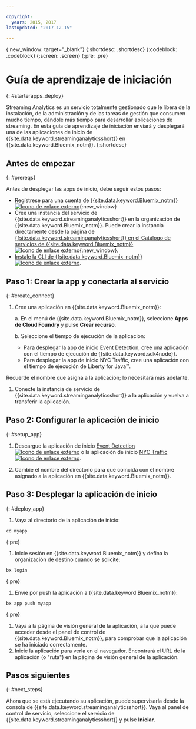 ```yaml
---

copyright:
  years: 2015, 2017
lastupdated: "2017-12-15"

---
```


<!-- Attribute definitions -->
{:new_window: target="_blank"}
{:shortdesc: .shortdesc}
{:codeblock: .codeblock}
{:screen: .screen}
{:pre: .pre}

# Guía de aprendizaje de iniciación
{: #starterapps_deploy}

Streaming Analytics es un servicio totalmente gestionado que le libera de la instalación, de la administración y de las tareas de gestión que consumen mucho tiempo, dándole más tiempo para desarrollar aplicaciones de streaming. En esta guía de aprendizaje de iniciación enviará y desplegará una de las aplicaciones de inicio de {{site.data.keyword.streaminganalyticsshort}} en {{site.data.keyword.Bluemix_notm}}.
{:shortdesc}


## Antes de empezar
{: #prereqs}

Antes de desplegar las apps de inicio, debe seguir estos pasos:

* Regístrese para una cuenta de [{{site.data.keyword.Bluemix_notm}} ![Icono de enlace externo](../../icons/launch-glyph.svg "Icono de enlace externo")](https://console.{DomainName}/registration){:new_window}
* Cree una instancia del servicio de {{site.data.keyword.streaminganalyticsshort}} en la organización de {{site.data.keyword.Bluemix_notm}}. Puede crear la instancia directamente desde la página de [{{site.data.keyword.streaminganalyticsshort}} en el Catálogo de servicios de {{site.data.keyword.Bluemix_notm}} ![Icono de enlace externo](../../icons/launch-glyph.svg "Icono de enlace externo")](https://console.{DomainName}/catalog/services/streaming-analytics/){:new_window}.  
* [Instale la CLI de {{site.data.keyword.Bluemix_notm}} ![Icono de enlace externo](../../icons/launch-glyph.svg "Icono de enlace externo")](https://console.stage1.bluemix.net/docs/cloud-platform/cli/reference/bluemix_cli/download_cli.html#download_install).



## Paso 1: Crear la app y conectarla al servicio
{: #create_connect}

1. Cree una aplicación en {{site.data.keyword.Bluemix_notm}}:

    a. En el menú de {{site.data.keyword.Bluemix_notm}}, seleccione **Apps de Cloud Foundry** y pulse **Crear recurso**.

    b. Seleccione el tiempo de ejecución de la aplicación:
  	* Para desplegar la app de inicio Event Detection, cree una aplicación con el tiempo de ejecución de {{site.data.keyword.sdk4node}}.
  	* Para desplegar la app de inicio NYC Traffic, cree una aplicación con el tiempo de ejecución de Liberty for Java™.

  Recuerde el nombre que asigna a la aplicación; lo necesitará más adelante.
1. Conecte la instancia de servicio de {{site.data.keyword.streaminganalyticsshort}} a la aplicación y vuelva a transferir la aplicación.

## Paso 2: Configurar la aplicación de inicio
{: #setup_app}

1. Descargue la aplicación de inicio [Event Detection ![Icono de enlace externo](../../icons/launch-glyph.svg "Icono de enlace externo")](https://streams-github-samples.mybluemix.net/?get=QuickStart/EventDetection) o la aplicación de inicio [NYC Traffic ![Icono de enlace externo](../../icons/launch-glyph.svg "Icono de enlace externo")](https://streams-github-samples.mybluemix.net/?get=QuickStart/NYCTraffic).

1. Cambie el nombre del directorio para que coincida con el nombre asignado a la aplicación en {{site.data.keyword.Bluemix_notm}}.

## Paso 3: Desplegar la aplicación de inicio
{: #deploy_app}

1. Vaya al directorio de la aplicación de inicio:
  <pre><code>cd myapp</code></pre>
  {:pre}

1. Inicie sesión en {{site.data.keyword.Bluemix_notm}} y defina la organización de destino cuando se solicite:
  <pre><code>bx login</code></pre>
  {:pre}

1. Envíe por push la aplicación a {{site.data.keyword.Bluemix_notm}}:
  <pre><code>bx app push myapp</code></pre>
  {:pre}

1. Vaya a la página de visión general de la aplicación, a la que puede acceder desde el panel de control de {{site.data.keyword.Bluemix_notm}}, para comprobar que la aplicación se ha iniciado correctamente.
1. Inicie la aplicación para verla en el navegador. Encontrará el URL de la aplicación (o "ruta") en la página de visión general de la aplicación.

## Pasos siguientes
{: #next_steps}

Ahora que se está ejecutando su aplicación, puede supervisarla desde la consola de {{site.data.keyword.streaminganalyticsshort}}. Vaya al panel de control de servicio, seleccione el servicio de {{site.data.keyword.streaminganalyticsshort}} y pulse **Iniciar**.
